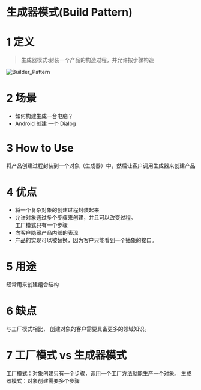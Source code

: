 # 生成器模式(Build Pattern)

# 1 定义

> 生成器模式:封装一个产品的构造过程，并允许按步骤构造

![Builder_Pattern](https://yingvickycao.github.io/img/Builder_Pattern.png)

# 2 场景

- 如何构建生成一台电脑？
- Android 创建 一个 Dialog

# 3 How to Use

将产品创建过程封装到一个对象（生成器）中，然后让客户调用生成器来创建产品

# 4 优点

- 将一个复杂对象的创建过程封装起来
- 允许对象通过多个步骤来创建，并且可以改变过程。  
  工厂模式只有一个步骤
- 向客户隐藏产品内部的表现
- 产品的实现可以被替换，因为客户只能看到一个抽象的接口。

# 5 用途

经常用来创建组合结构

# 6 缺点

与工厂模式相比， 创建对象的客户需要具备更多的领域知识。

# 7 工厂模式 vs 生成器模式

工厂模式：对象创建只有一个步骤，调用一个工厂方法就能生产一个对象。
生成器模式：对象创建需要多个步骤
